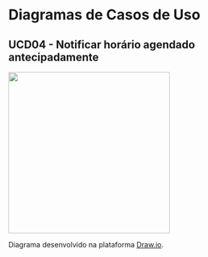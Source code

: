 # Diagramas de Casos de Uso

## UCD04 - Notificar horário agendado antecipadamente
<div class="toolgrid">
	<div>
        <img height="320px" src="../../../img/diagramas-casos-uso/uc04.png"> 
    </div>
</div>
<p align="justify">Diagrama desenvolvido na plataforma <a href = "https://app.diagrams.net/">Draw.io</a>.</p>
